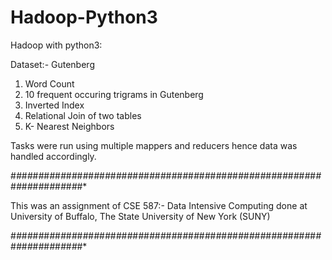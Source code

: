 # Hadoop-Python3

Hadoop with python3:

Dataset:- Gutenberg

1) Word Count
2) 10 frequent occuring trigrams in Gutenberg
3) Inverted Index
4) Relational Join of two tables
5) K- Nearest Neighbors 

Tasks were run using multiple mappers and reducers hence data was handled accordingly.

#*#*#*#*#*#*#*#*#*#*#*#*#*#*#*#*#*#*#*#*#*#*#*#*#*#*#*#*#*#*#*#*#*#*#*#*#*#*#*#*#*#*#*#*#*#*#*#*#*#*#*#*#*#*#*#*#*#*#*#*#*#*#*#*#*#*#*#*#*

This was an assignment of CSE 587:- Data Intensive Computing done at University of Buffalo, The State University of New York (SUNY)

#*#*#*#*#*#*#*#*#*#*#*#*#*#*#*#*#*#*#*#*#*#*#*#*#*#*#*#*#*#*#*#*#*#*#*#*#*#*#*#*#*#*#*#*#*#*#*#*#*#*#*#*#*#*#*#*#*#*#*#*#*#*#*#*#*#*#*#*#*
